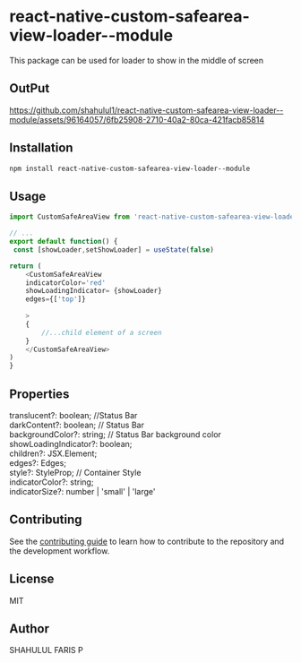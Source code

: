 # react-native-custom-safearea-view-loader--module

This package can be used for loader to show in the middle of screen

## OutPut

https://github.com/shahulul1/react-native-custom-safearea-view-loader--module/assets/96164057/6fb25908-2710-40a2-80ca-421facb85814




## Installation

```sh
npm install react-native-custom-safearea-view-loader--module
```

## Usage

```js
import CustomSafeAreaView from 'react-native-custom-safearea-view-loader--module';;

// ...
export default function() {
 const [showLoader,setShowLoader] = useState(false)

return (
    <CustomSafeAreaView 
    indicatorColor='red' 
    showLoadingIndicator= {showLoader} 
    edges={['top']}
    
    >
    {
        //...child element of a screen
    }
    </CustomSafeAreaView>
)
}

```
## Properties
 translucent?: boolean; //Status Bar      
 darkContent?: boolean; // Status Bar      
 backgroundColor?: string; // Status Bar background color    
 showLoadingIndicator?: boolean;        
 children?: JSX.Element;         
 edges?: Edges;      
 style?: StyleProp<ViewStyle>; // Container Style     
 indicatorColor?: string;           
 indicatorSize?: number | 'small' | 'large'      

## Contributing

See the [contributing guide](CONTRIBUTING.md) to learn how to contribute to the repository and the development workflow.

## License

MIT

## Author
SHAHULUL FARIS P


